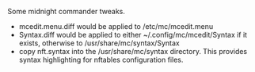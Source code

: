Some midnight commander tweaks.

- mcedit.menu.diff would be applied to /etc/mc/mcedit.menu
- Syntax.diff would be applied to either ~/.config/mc/mcedit/Syntax if it exists,
otherwise to /usr/share/mc/syntax/Syntax
- copy nft.syntax into the /usr/share/mc/syntax directory. This provides syntax highlighting
for nftables configuration files.
